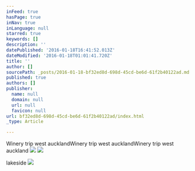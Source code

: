 ```yaml
---
inFeed: true
hasPage: true
inNav: true
inLanguage: null
starred: true
keywords: []
description: ''
datePublished: '2016-01-18T16:41:52.013Z'
dateModified: '2016-01-18T01:01:41.720Z'
title: ''
author: []
sourcePath: _posts/2016-01-18-bf32ed8d-698d-45cd-be6d-61f2b40122ad.md
published: true
authors: []
publisher:
  name: null
  domain: null
  url: null
  favicon: null
url: bf32ed8d-698d-45cd-be6d-61f2b40122ad/index.html
_type: Article

---
```

Winery trip west aucklandWinery trip west aucklandWinery trip west auckland
![](https://the-grid-user-content.s3-us-west-2.amazonaws.com/58bacb99-010f-422d-acaa-09a4280dbb41.JPG)
![](https://the-grid-user-content.s3-us-west-2.amazonaws.com/7c23bc17-6036-401b-9bc4-384a378b0264.JPG)

lakeside ![](https://the-grid-user-content.s3-us-west-2.amazonaws.com/d33df04e-c941-47a2-8037-d1cc90c30390.JPG)